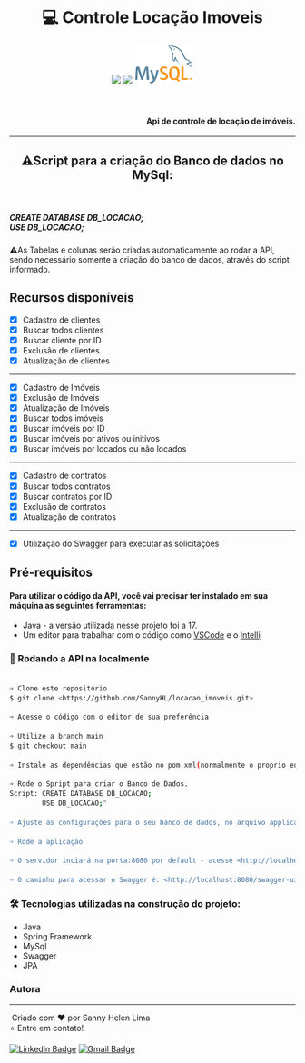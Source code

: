 <h1 align="center">💻 Controle Locação Imoveis</h1>

<div align="center"><img src="https://cdn.jsdelivr.net/gh/devicons/devicon/icons/java/java-original-wordmark.svg" height="70px"/>
<img src="https://cdn.jsdelivr.net/gh/devicons/devicon/icons/spring/spring-original.svg" height="70px"/>
<img src="https://raw.githubusercontent.com/docker-library/docs/c408469abbac35ad1e4a50a6618836420eb9502e/mysql/logo.png" height="70px"/></div>
<br>
<br>
<h4 align="right">Api de controle de locação de imóveis.</h4>

---------------------------------

<h2 align="center">⚠️Script para a criação do Banco de dados no MySql:</h2> 
<br>
<h5>CREATE DATABASE DB_LOCACAO; <br> USE DB_LOCACAO;</h5>
⚠️As Tabelas e colunas serão criadas automaticamente ao rodar a API, sendo necessário somente a criação do banco de dados, através do script informado.

<br>
<h2>Recursos disponíveis</h2>

- [x] Cadastro de clientes
- [X] Buscar todos clientes 
- [X] Buscar cliente por ID
- [x] Exclusão de clientes
- [X] Atualização de clientes
-----------------------------
- [x] Cadastro de Imóveis
- [x] Exclusão de Imóveis
- [X] Atualização de Imóveis
- [X] Buscar todos imóveis 
- [X] Buscar imóveis por ID
- [X] Buscar imóveis por ativos ou initivos
- [X] Buscar imóveis por locados ou não locados
------------------------------
- [x] Cadastro de contratos
- [X] Buscar todos contratos 
- [X] Buscar contratos por ID
- [x] Exclusão de contratos
- [X] Atualização de contratos
------------------------------
- [X] Utilização do Swagger para executar as solicitações

<h2>Pré-requisitos</h2>

#### Para utilizar o código da API, você vai precisar ter instalado em sua máquina as seguintes ferramentas:
- Java - a versão utilizada nesse projeto foi a 17.
- Um editor para trabalhar com o código como [VSCode](https://code.visualstudio.com/) e o [Intellij](https://www.jetbrains.com/idea/download)

### 🎲 Rodando a API na localmente

```bash

➩ Clone este repositório
$ git clone <https://github.com/SannyHL/locacao_imoveis.git>

➩ Acesse o código com o editor de sua preferência

➩ Utilize a branch main
$ git checkout main

➩ Instale as dependências que estão no pom.xml(normalmente o proprio editor instala as dependências)

➩ Rode o Spript para criar o Banco de Dados. 
Script: CREATE DATABASE DB_LOCACAO; 
        USE DB_LOCACAO;"

➩ Ajuste as configurações para o seu banco de dados, no arquivo application.properties que se encontra dentro da pasta resource. 

➩ Rode a aplicação

➩ O servidor inciará na porta:8080 por default - acesse <http://localhost:8080>

➩ O caminho para acessar o Swagger é: <http://localhost:8080/swagger-ui/index.html#/>

```

### 🛠 Tecnologias utilizadas na construção do projeto:

- Java
- Spring Framework
- MySql
- Swagger
- JPA


### Autora
---

<img src="https://user-images.githubusercontent.com/104280692/194205159-83b3bca2-3f59-40cd-b909-9bb0b8e40825.png" width="250px;" alt=""/>
Criado com ❤️ por Sanny Helen Lima <br>
⭐ Entre em contato!
<br>


[![Linkedin Badge](https://img.shields.io/badge/-SannyHL-blue?style=flat-square&logo=Linkedin&logoColor=white&link=https://www.linkedin.com/in/sannyhelenlima/)](https://www.linkedin.com/in/sannyhelenlima) 
[![Gmail Badge](https://img.shields.io/badge/-sannyhelenlima@gmail.com-c14438?style=flat-square&logo=Gmail&logoColor=white&link=mailto:sannyhelenlima@gmail.com)](mailto:sannyhelenlima@gmail.com)
